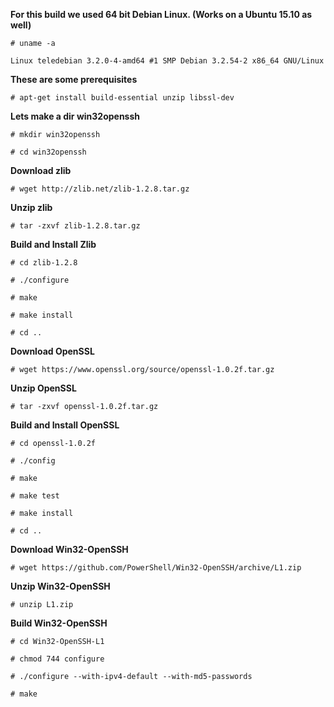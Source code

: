 **For this build we used 64 bit Debian Linux. (Works on a Ubuntu 15.10 as well)**

`# uname -a`

`Linux teledebian 3.2.0-4-amd64 #1 SMP Debian 3.2.54-2 x86_64 GNU/Linux`

**These are some prerequisites**

`# apt-get install build-essential unzip libssl-dev`

**Lets make a dir win32openssh**

`# mkdir win32openssh`

`# cd win32openssh`

**Download zlib**

`# wget http://zlib.net/zlib-1.2.8.tar.gz`

**Unzip zlib**

`# tar -zxvf zlib-1.2.8.tar.gz`

**Build and Install Zlib**

`# cd zlib-1.2.8 `

`# ./configure `

`# make `

`# make install `

`# cd ..`

**Download OpenSSL**

`# wget https://www.openssl.org/source/openssl-1.0.2f.tar.gz`

**Unzip OpenSSL**

`# tar -zxvf openssl-1.0.2f.tar.gz`

**Build and Install OpenSSL**

`# cd openssl-1.0.2f`

`# ./config`
                      
`# make`

`# make test `

`# make install`

`# cd ..`

**Download Win32-OpenSSH**

`# wget https://github.com/PowerShell/Win32-OpenSSH/archive/L1.zip`

**Unzip Win32-OpenSSH**

`# unzip L1.zip`

**Build Win32-OpenSSH**

`# cd Win32-OpenSSH-L1`

`# chmod 744 configure`

`# ./configure --with-ipv4-default --with-md5-passwords`

`# make`
